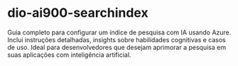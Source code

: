 # dio-ai900-searchindex
Guia completo para configurar um índice de pesquisa com IA usando Azure. Inclui instruções detalhadas, insights sobre habilidades cognitivas e casos de uso. Ideal para desenvolvedores que desejam aprimorar a pesquisa em suas aplicações com inteligência artificial.
